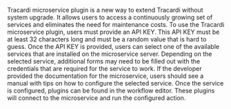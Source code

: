 Tracardi microservice plugin is a new way to extend Tracardi without system upgrade. It allows users to access a continuously growing set of services and eliminates the need for maintenance costs. To use the Tracardi microservice plugin, users must provide an API KEY. This API KEY must be at least 32 characters long and must be a random value that is hard to guess. Once the API KEY is provided, users can select one of the available services that are installed on the microservice server. Depending on the selected service, additional forms may need to be filled out with the credentials that are required for the service to work. If the developer provided the documentation for the microservice, users should see a manual with tips on how to configure the selected service. Once the service is configured, plugins can be found in the workflow editor. These plugins will connect to the microservice and run the configured action.